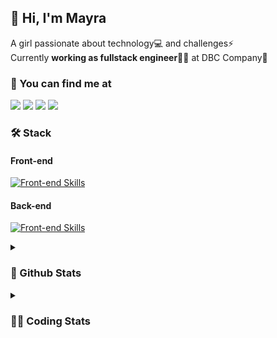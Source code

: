 ## 👋 Hi, I'm Mayra

A girl passionate about technology💻 and challenges⚡  
Currently **working as fullstack engineer**👩‍💻 at DBC Company🚀   

### 💬 You can find me at

<a href="https://mayra.dev" target="_blank" rel="noopener"><img src="https://img.shields.io/badge/-mayra.dev-005FED?style=flat&logo=Google-chrome&logoColor=white"/></a>
<a href="https://linkedin.com/in/mayraamaral" target="_blank" rel="noopener"><img src="https://img.shields.io/badge/-/mayraamaral-0077B5?style=flat&logo=Linkedin&logoColor=white"/></a>
<a href="mailto:mayra@mayra.dev" target="_blank" rel="noopener"><img src="https://img.shields.io/badge/-mayra@mayra.dev-D14836?style=flat&logo=Gmail&logoColor=white"/></a>
<a href="" target="_blank" rel="noopener"><img src="https://img.shields.io/badge/-mayraamaral-7289DA?style=flat&logo=Discord&logoColor=white"/></a>

### 🛠️ Stack
#### Front-end

[![Front-end Skills](https://skillicons.dev/icons?i=react,next,redux,styledcomponents,html,css,sass,js,ts,figma)](https://skillicons.dev)
#### Back-end

[![Front-end Skills](https://skillicons.dev/icons?i=java,spring,postgres,git,linux,bash,nodejs,docker,jenkins)](https://skillicons.dev)


<details>
    <summary><h3>📌 Github Stats</h3></summary>
    <div align="center">
        <table>
      <td><img height="160em" src="https://github-readme-stats.vercel.app/api?username=mayraamaral&show_icons=true&theme=algolia&hide_border=true&hide=stars&count_private=true" alt="Readme stats"></td>
      <td><img height="160em" src="https://github-readme-stats.vercel.app/api/top-langs/?username=mayraamaral&&layout=compact&&theme=algolia&hide_border=true&langs_count=6" alt="Language stats"></td>
       </table>
  </div> 
    

  <p align="center">
    <img src="https://github-readme-streak-stats.herokuapp.com?user=mayraamaral&theme=dark&hide_border=true&date_format=j%20M%5B%20Y%5D&locale=pt-br&background=050F2C&ring=0195DD&fire=23AA7D&currStreakLabel=23AA7D" alt="Streak stats">
  </p> 
</details>

<details>
  <summary><h3>👩‍💻 Coding Stats</h3></summary>
  
  <!--START_SECTION:waka-->
![Code Time](http://img.shields.io/badge/Code%20Time-187%20hrs%2011%20mins-blue)

**🐱 My GitHub Data** 

> 📦 579.0 kB Used in GitHub's Storage 
 > 
> 🏆 5 Contributions in the Year 2024
 > 
> 🚫 Not Opted to Hire
 > 
> 📜 50 Public Repositories 
 > 
> 🔑 26 Private Repositories 
 > 
**I'm an Early 🐤** 

```text
🌞 Morning                315 commits         ███░░░░░░░░░░░░░░░░░░░░░░   12.06 % 
🌆 Daytime                1357 commits        █████████████░░░░░░░░░░░░   51.95 % 
🌃 Evening                803 commits         ████████░░░░░░░░░░░░░░░░░   30.74 % 
🌙 Night                  137 commits         █░░░░░░░░░░░░░░░░░░░░░░░░   05.25 % 
```
📅 **I'm Most Productive on Tuesday** 

```text
Monday                   469 commits         ████░░░░░░░░░░░░░░░░░░░░░   17.96 % 
Tuesday                  495 commits         █████░░░░░░░░░░░░░░░░░░░░   18.95 % 
Wednesday                349 commits         ███░░░░░░░░░░░░░░░░░░░░░░   13.36 % 
Thursday                 455 commits         ████░░░░░░░░░░░░░░░░░░░░░   17.42 % 
Friday                   433 commits         ████░░░░░░░░░░░░░░░░░░░░░   16.58 % 
Saturday                 132 commits         █░░░░░░░░░░░░░░░░░░░░░░░░   05.05 % 
Sunday                   279 commits         ███░░░░░░░░░░░░░░░░░░░░░░   10.68 % 
```


📊 **This Week I Spent My Time On** 

```text
🕑︎ Time Zone: America/Sao_Paulo

💬 Programming Languages: 
Java                     15 hrs 8 mins       ████████████████████████░   97.53 % 
Text                     14 mins             ░░░░░░░░░░░░░░░░░░░░░░░░░   01.52 % 
Other                    8 mins              ░░░░░░░░░░░░░░░░░░░░░░░░░   00.91 % 
GitIgnore file           0 secs              ░░░░░░░░░░░░░░░░░░░░░░░░░   00.04 % 

🔥 Editors: 
IntelliJ                 11 hrs 44 mins      ███████████████████░░░░░░   75.59 % 
VS Code                  3 hrs 47 mins       ██████░░░░░░░░░░░░░░░░░░░   24.41 % 

💻 Operating System: 
Linux                    15 hrs 31 mins      █████████████████████████   100.00 % 
```

**I Mostly Code in Java** 

```text
Java                     128 repos           ███████░░░░░░░░░░░░░░░░░░   29.02 % 
JavaScript               100 repos           ██████░░░░░░░░░░░░░░░░░░░   22.68 % 
HTML                     94 repos            █████░░░░░░░░░░░░░░░░░░░░   21.32 % 
PLSQL                    1 repo              ░░░░░░░░░░░░░░░░░░░░░░░░░   00.23 % 
C#                       1 repo              ░░░░░░░░░░░░░░░░░░░░░░░░░   00.23 % 
```




 Last Updated on 05/01/2024 18:46:37 UTC
<!--END_SECTION:waka-->

</details>

